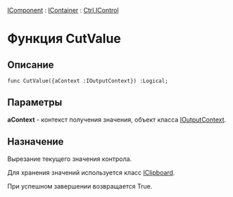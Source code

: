 ﻿---
Link: Com.Ctrl.IControl.@CutValue
---

[IComponent](topic:Com.Custom.ComClasses.IComponent.Default) :
[IContainer](topic:Com.Custom.ComClasses.IContainer.Default) :
[Ctrl.IControl](Default)

# Функция CutValue

## Описание

    func CutValue({aContext :IOutputContext}) :Logical;

## Параметры

**aContext** - контекст получения значения, объект класса [IOutputContext](topic:.Custom.ComClasses.IOutputContext.Default).

## Назначение

Вырезание текущего значения контрола.

Для хранения значений используется класс [IClipboard](topic:.Custom.ComClasses.IClipboard.Default).

При успешном завершении возвращается True.
